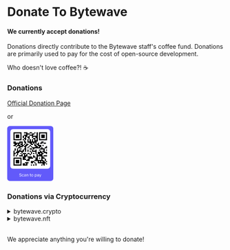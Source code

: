 # Donate To Bytewave

#### We currently accept donations!

Donations directly contribute to the Bytewave staff's coffee fund. Donations are
primarily used to pay for the cost of open-source development.

Who doesn't love coffee?! :coffee:

### Donations

[Official Donation Page](https://ko-fi.com/bytewave)

or

[<img src="https://github.com/bytewaveco/.github/raw/main/profile/assets/img/stripe.png" alt="Official Stripe Donation Page" height="128" />](https://buy.stripe.com/28o5m9eyi8QteKkaEE)

### Donations via Cryptocurrency

<details>
<summary>bytewave.crypto</summary>

- ETH (0xba075089615552aabc7784e084f4b7e6cda7cc53)
- BTC (bc1qz9ypaccl0u6p8sk0crcjp4n96srklr53w3l799)
- LTC (ltc1qj9r29fvcfrclhlf9da7ttmdwnlnzwpk9vgrh9m)
- XRP (rKaiuRxKyJc8vv5cpKitG8dSVLz3KooPJh)
- ZIL (zil19tqlyuznqqr52762yldtyv86mfp62psu7f2f0v)
- USDC (0xba075089615552aabc7784e084f4b7e6cda7cc53)
- MATIC ERC20 (0xba075089615552aabc7784e084f4b7e6cda7cc53)
</details>

<details>
<summary>bytewave.nft</summary>

- ETH (0xba075089615552aabc7784e084f4b7e6cda7cc53)
- BTC (bc1qz9ypaccl0u6p8sk0crcjp4n96srklr53w3l799)
- LTC (ltc1qj9r29fvcfrclhlf9da7ttmdwnlnzwpk9vgrh9m)
- XRP (rKaiuRxKyJc8vv5cpKitG8dSVLz3KooPJh)
- ZIL (zil19tqlyuznqqr52762yldtyv86mfp62psu7f2f0v)
</details>

<br/>

We appreciate anything you're willing to donate!
